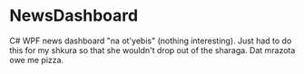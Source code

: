 # NewsDashboard
C# WPF news dashboard "na ot'yebis" (nothing interesting). Just had to do this for my shkura so that she wouldn't drop out of the sharaga. Dat mrazota owe me pizza.
